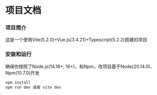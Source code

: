 # 项目文档

### 

### 项目简介

这是一个使用Vite(5.2.0)+Vue.js(3.4.21)+Typescript(5.2.2)搭建的项目



### 安装和运行

确保你按照了Node.js(14.18+,  16+)，和Npm，改项目基于Node(20.14.0)、Npm(10.7.0)开发





```bash
npm install
npm run dev 或者 vite dev
```

